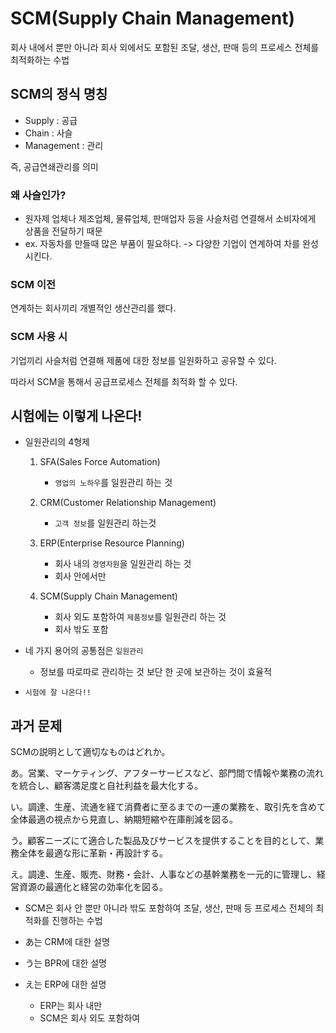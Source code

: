 # SCM(Supply Chain Management)

회사 내에서 뿐만 아니라 회사 외에서도 포함된 조달, 생산, 판매 등의 프로세스 전체를 최적화하는 수법

## SCM의 정식 명칭

- Supply : 공급
- Chain : 사슬
- Management : 관리

즉, 공급연쇄관리를 의미

### 왜 사슬인가?

- 원자제 업체나 제조업체, 물류업체, 판매업자 등을 사슬처럼 연결해서 소비자에게 상품을 전달하기 때문
- ex. 자동차를 만들때 많은 부품이 필요하다. -> 다양한 기업이 연계하여 차를 완성시킨다.

### SCM 이전

연계하는 회사끼리 개별적인 생산관리를 했다.

### SCM 사용 시

기업끼리 사슬처럼 연결해 제품에 대한 정보를 일원화하고 공유할 수 있다.

따라서 SCM을 통해서 공급프로세스 전체를 최적화 할 수 있다.

## 시험에는 이렇게 나온다!

- 일원관리의 4형제

  1. SFA(Sales Force Automation)

     - `영업의 노하우`를 일원관리 하는 것

  2. CRM(Customer Relationship Management)

     - `고객 정보`를 일원관리 하는것

  3. ERP(Enterprise Resource Planning)

     - 회사 내의 `경영자원`을 일원관리 하는 것
     - 회사 안에서만

  4. SCM(Supply Chain Management)

     - 회사 외도 포함하여 `제품정보`를 일원관리 하는 것
     - 회사 밖도 포함

- 네 가지 용어의 공통점은 `일원관리`
  
  - 정보를 따로따로 관리하는 것 보단 한 곳에 보관하는 것이 효율적

- `시험에 잘 나온다!!`

## 과거 문제

SCMの説明として適切なものはどれか。

あ。営業、マーケティング、アフターサービスなど、部門間で情報や業務の流れを統合し、顧客満足度と自社利益を最大化する。

い。調達、生産、流通を経て消費者に至るまでの一連の業務を、取引先を含めて全体最適の視点から見直し、納期短縮や在庫削減を図る。

う。顧客ニーズにて適合した製品及びサービスを提供することを目的として、業務全体を最適な形に革新・再設計する。

え。調達、生産、販売、財務・会計、人事などの基幹業務を一元的に管理し、経営資源の最適化と経営の効率化を図る。

- SCM은 회사 안 뿐만 아니라 밖도 포함하여 조달, 생산, 판매 등 프로세스 전체의 최적화를 진행하는 수법
- あ는 CRM에 대한 설명
- う는 BPR에 대한 설명
- え는 ERP에 대한 설명

  - ERP는 회사 내만
  - SCM은 회사 외도 포함하여